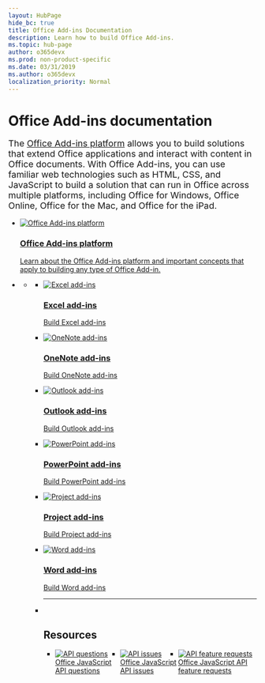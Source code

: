 ```yaml
---
layout: HubPage
hide_bc: true
title: Office Add-ins Documentation
description: Learn how to build Office Add-ins.
ms.topic: hub-page
author: o365devx
ms.prod: non-product-specific
ms.date: 03/31/2019
ms.author: o365devx
localization_priority: Normal
---
```

<div id="main" class="v2">
    <div class="container">
        <h1>Office Add-ins documentation</h1>
        <p style="font-size: 1.12rem;margin-bottom: 1rem;">The <a href="/office/dev/add-ins/overview/office-add-ins">Office Add-ins platform</a> allows you to build solutions that extend Office applications and interact with content in Office documents. With Office Add-ins, you can use familiar web technologies such as HTML, CSS, and JavaScript to build a solution that can run in Office across multiple platforms, including Office for Windows, Office Online, Office for the Mac, and Office for the iPad.</p>
        <p></p>
        <ul class="cardsL">
            <li>
                <a href="overview/office-add-ins.md">
                    <div class="cardSize">
                        <div class="cardPadding">
                            <div class="card">
                                <div class="cardImageOuter">
                                    <div class="cardImage">
                                        <img src="images/index/blocks.svg" alt="Office Add-ins platform" />
                                    </div>
                                </div>
                                <div class="cardText">
                                    <h3>Office Add-ins platform</h3>
                                    <p>Learn about the Office Add-ins platform and important concepts that apply to building any type of Office Add-in.</p>
                                </div>
                            </div>
                        </div>
                    </div>
                </a>
            </li>
        </ul>
    </div>
    <div class="container">
        <ul class="pivots">
            <li>
                <a href="#home"></a>
                <ul id="home">
                    <li>
                        <a href="#home-all"></a>
                        <ul id="home-all" class="cardsL">
                            <li>
                              <a href="excel/excel-add-ins-overview.md" target="_blank">
                                <div class="cardSize">
                                    <div class="cardPadding">
                                        <div class="card">
                                            <div class="cardImageOuter">
                                                <div class="cardImage">
                                                    <img src="images/index/ExcelLogoColor.svg" alt="Excel add-ins" />
                                                </div>
                                            </div>
                                            <div class="cardText">
                                                <h3>Excel add-ins</h3>
                                                <p>Build Excel add-ins</p>
                                            </div>
                                        </div>
                                    </div>
                                </div>
                              </a>
                            </li>
                            <li>
                              <a href="onenote/onenote-add-ins-programming-overview.md" target="_blank">
                                <div class="cardSize">
                                    <div class="cardPadding">
                                        <div class="card">
                                            <div class="cardImageOuter">
                                                <div class="cardImage">
                                                    <img src="images/index/OneNoteLogoColor.svg" alt="OneNote add-ins" />
                                                </div>
                                            </div>
                                            <div class="cardText">
                                                <h3>OneNote add-ins</h3>
                                                <p>Build OneNote add-ins</p>
                                            </div>
                                        </div>
                                    </div>
                                </div>
                              </a>
                            </li>
                            <li>
                              <a href="/outlook/add-ins/index" target="_blank">
                                <div class="cardSize">
                                    <div class="cardPadding">
                                        <div class="card">
                                            <div class="cardImageOuter">
                                                <div class="cardImage">
                                                    <img src="images/index/OutlookLogoColor.svg" alt="Outlook add-ins" />
                                                </div>
                                            </div>
                                            <div class="cardText">
                                                <h3>Outlook add-ins</h3>
                                                <p>Build Outlook add-ins</p>
                                            </div>
                                        </div>
                                    </div>
                                </div>
                              </a>
                            </li>
                            <li>
                              <a href="powerpoint/powerpoint-add-ins.md" target="_blank">
                                <div class="cardSize">
                                    <div class="cardPadding">
                                        <div class="card">
                                            <div class="cardImageOuter">
                                                <div class="cardImage">
                                                    <img src="images/index/PowerPointLogoColor.svg" alt="PowerPoint add-ins" />
                                                </div>
                                            </div>
                                            <div class="cardText">
                                                <h3>PowerPoint add-ins</h3>
                                                <p>Build PowerPoint add-ins</p>
                                            </div>
                                        </div>
                                    </div>
                                </div>
                              </a>
                            </li>
                            <li>
                              <a href="project/project-add-ins.md" target="_blank">
                                <div class="cardSize">
                                    <div class="cardPadding">
                                        <div class="card">
                                            <div class="cardImageOuter">
                                                <div class="cardImage">
                                                    <img src="images/index/ProjectLogoColor.svg" alt="Project add-ins" />
                                                </div>
                                            </div>
                                            <div class="cardText">
                                                <h3>Project add-ins</h3>
                                                <p>Build Project add-ins</p>
                                            </div>
                                        </div>
                                    </div>
                                </div>
                              </a>
                            </li>
                            <li>
                              <a href="word/word-add-ins-programming-overview.md" target="_blank">
                                <div class="cardSize">
                                    <div class="cardPadding">
                                        <div class="card">
                                            <div class="cardImageOuter">
                                                <div class="cardImage">
                                                    <img src="images/index/WordLogoColor.svg" alt="Word add-ins" />
                                                </div>
                                            </div>
                                            <div class="cardText">
                                                <h3>Word add-ins</h3>
                                                <p>Build Word add-ins</p>
                                            </div>
                                        </div>
                                    </div>
                                </div>
                              </a>
                            </li>
                            <li class="fullSpan">
                              <hr />
                              <br/>
                              <h2>Resources</h2>
                              <ul class="cardsFTitle panelContent singlePanelContent" style="display:flex!important;">
                                    <li>
                                        <div class="cardSize">
                                            <div class="cardPadding">
                                                <div class="card">
                                                    <div class="cardImageOuter">
                                                        <div class="cardImage">
                                                            <a href="https://stackoverflow.com/questions/tagged/office-js" target="_blank"><img src="images/index/i_support.svg" alt="API questions" /></a>
                                                        </div>
                                                    </div>
                                                    <div class="cardText">
                                                        <a href="https://stackoverflow.com/questions/tagged/office-js" target="_blank">Office JavaScript API questions</a>
                                                    </div>
                                                </div>
                                            </div>
                                        </div>
                                    </li>
                                    <li>
                                        <div class="cardSize">
                                            <div class="cardPadding">
                                                <div class="card">
                                                    <div class="cardImageOuter">
                                                        <div class="cardImage">
                                                            <a href="https://github.com/officedev/office-js/issues" target="_blank"><img src="images/index/i_bug.svg" alt="API issues" /></a>
                                                        </div>
                                                    </div>
                                                    <div class="cardText">
                                                        <a href="https://github.com/officedev/office-js/issues" target="_blank">Office JavaScript API issues</a>
                                                    </div>
                                                </div>
                                            </div>
                                        </div>
                                    </li>
                                    <li>
                                        <div class="cardSize">
                                            <div class="cardPadding">
                                                <div class="card">
                                                    <div class="cardImageOuter">
                                                        <div class="cardImage">
                                                            <a href="https://officespdev.uservoice.com/" target="_blank"><img src="images/index/i_feedback.svg" alt="API feature requests" /></a>
                                                        </div>
                                                    </div>
                                                    <div class="cardText">
                                                        <a href="https://officespdev.uservoice.com/" target="_blank">Office JavaScript API feature requests</a>
                                                    </div>
                                                </div>
                                            </div>
                                        </div>
                                    </li>
                                </ul>
                            </li>
                       </ul>
                    </li>
                </ul>
            </li>
        </ul>
    </div>
</div>